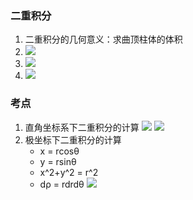 ### 二重积分

1. 二重积分的几何意义：求曲顶柱体的体积
2. ![](https://blog-1300014307.cos.ap-guangzhou.myqcloud.com/202310152210920.png)
3. ![](https://blog-1300014307.cos.ap-guangzhou.myqcloud.com/202310152211608.png)
4. ![](https://blog-1300014307.cos.ap-guangzhou.myqcloud.com/202310152222484.png)

### 考点

1. 直角坐标系下二重积分的计算
   ![](https://blog-1300014307.cos.ap-guangzhou.myqcloud.com/202310152222637.png)
   ![](https://blog-1300014307.cos.ap-guangzhou.myqcloud.com/202310152235028.png)
2. 极坐标下二重积分的计算
   - x = rcosθ
   - y = rsinθ
   - x^2+y^2 = r^2
   - dρ = rdrdθ
     ![](https://blog-1300014307.cos.ap-guangzhou.myqcloud.com/202310152258394.png)
